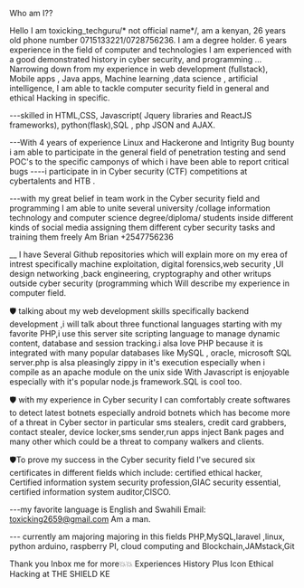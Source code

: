 Who am I??



Hello I am toxicking_techguru/* not official name*/, am a kenyan, 26 years old phone number 0715133221/0728756236. I am a degree holder. 6 years experience in the field of computer and technologies I am experienced with a good demonstrated history in cyber security, and programming ... Narrowing down from my experience in web development (fullstack), Mobile apps , Java apps, Machine learning ,data science , artificial intelligence, I am able to tackle computer security field in general and ethical Hacking in specific.

---skilled in HTML,CSS, Javascript( Jquery libraries and ReactJS frameworks), python(flask),SQL , php JSON and AJAX.

---With 4 years of experience Linux and Hackerone and Intigrity Bug bounty i am able to participate in the general field of penetration testing and send POC's to the specific camponys of which i have been able to report critical bugs ----i participate in in Cyber security (CTF) competitions at cybertalents and HTB .

---with my great belief in team work in the Cyber security field and programming I am able to unite several university /collage information technology and computer science degree/diploma/ students inside different kinds of social media assigning them different cyber security tasks and training them freely Am
Brian +2547756236

__ I have Several Github repositories which will explain more on my erea of intrest specifically machine exploitation, digital forensics,web security ,UI design networking ,back engineering, cryptography and other writups outside cyber security (programming which Will describe my experience in computer field.

🛡️ talking about my web development skills specifically backend development ,i will talk about three functional languages starting with my favorite PHP,i use this server site scripting language to manage dynamic content, database and session tracking.i alsa love PHP because it is integrated with many popular databases like MySQL , oracle, microsoft SQL server.php is alsa pleasingly zippy in it's execution especially when i compile as an apache module on the unix side With Javascript is enjoyable especially with it's popular node.js framework.SQL is cool too.

🛡️ with my experience in Cyber security I can comfortably create softwares to detect latest botnets especially android botnets which has become more of a threat in Cyber sector in particular sms stealers, credit card grabbers, contact stealer, device locker,sms sender,run apps inject Bank pages and many other which could be a threat to company walkers and clients.

🛡️To prove my success in the Cyber security field I've secured six certificates in different fields which include: certified ethical hacker, Certified information system security profession,GIAC security essential, certified information system auditor,CISCO.

---my favorite language is English and Swahili Email: toxicking2659@gmail.com Am a man.

--- currently am majoring majoring in this fields PHP,MySQL,laravel ,linux, python arduino, raspberry PI, cloud computing and Blockchain,JAMstack,Git

Thank you Inbox me for more💥💥
Experiences History
Plus Icon
Ethical Hacking at THE SHIELD KE
